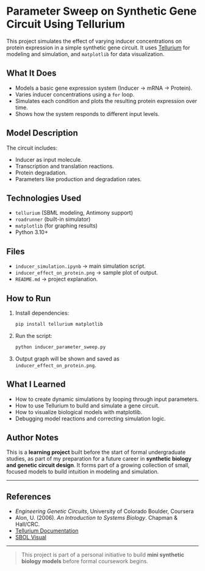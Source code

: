 # Parameter Sweep on Synthetic Gene Circuit Using Tellurium

This project simulates the effect of varying inducer concentrations on protein expression in a simple synthetic gene circuit. It uses [Tellurium](http://tellurium.analogmachine.org/) for modeling and simulation, and `matplotlib` for data visualization.

## What It Does

- Models a basic gene expression system (Inducer -> mRNA -> Protein).
- Varies inducer concentrations using a `for` loop.
- Simulates each condition and plots the resulting protein expression over time.
- Shows how the system responds to different input levels.


## Model Description

The circuit includes:
- Inducer as input molecule.
- Transcription and translation reactions.
- Protein degradation.
- Parameters like production and degradation rates.

## Technologies Used

- `tellurium` (SBML modeling, Antimony support)
- `roadrunner` (built-in simulator)
- `matplotlib` (for graphing results)
- Python 3.10+

## Files

- `inducer_simulation.ipynb` -> main simulation script.
- `inducer_effect_on_protein.png` -> sample plot of output.
- `README.md` ->  project explanation.

## How to Run

1. Install dependencies:
   ```bash
   pip install tellurium matplotlib
   ```

2. Run the script:
   ```bash
   python inducer_parameter_sweep.py
   ```

3. Output graph will be shown and saved as `inducer_effect_on_protein.png`.

## What I Learned

- How to create dynamic simulations by looping through input parameters.
- How to use Tellurium to build and simulate a gene circuit.
- How to visualize biological models with matplotlib.
- Debugging model reactions and correcting simulation logic.

## Author Notes

This is a **learning project** built before the start of formal undergraduate studies, as part of my preparation for a future career in **synthetic biology and genetic circuit design**. It forms part of a growing collection of small, focused models to build intuition in modeling and simulation.

---

## References

- *Engineering Genetic Circuits*, University of Colorado Boulder, Coursera
- Alon, U. (2006). *An Introduction to Systems Biology*. Chapman & Hall/CRC.
- [Tellurium Documentation](https://tellurium.readthedocs.io/)
- [SBOL Visual](https://sbolstandard.org/visual/)

---

> This project is part of a personal initiative to build **mini synthetic biology models** before formal coursework begins.
